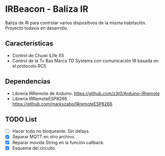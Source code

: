 ﻿# IRBeacon - Baliza IR

Baliza de IR para controlar varios dispositivos de la misma habitación.
Proyecto todavía en desarrollo.

## Características
- Control de Chuwi iLife X5
- Control de la Tv Bas Marca TD Systems con comunicación IR basada en el protocolo RC5

## Dependencias
- Librería IRRemote de Arduino. https://github.com/z3t0/Arduino-IRremote
- Librería IRRemoteESP8266. https://github.com/markszabo/IRremoteESP8266

## TODO List
- [ ] Hacer todo no bloqueante. Sin delays.
- [x] Separar MQTT en otro archivo.
- [x] Reparar movida String en la función callback.
- [x] Esquema del circuito.
